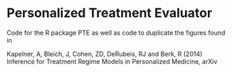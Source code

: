 Personalized Treatment Evaluator
===

Code for the R package PTE as well as code to duplicate the figures found in 

Kapelner, A, Bleich, J, Cohen, ZD, DeRubeis, RJ and Berk, R (2014) Inference for Treatment Regime Models in Personalized Medicine, arXiv
